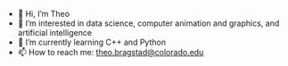 - 👋 Hi, I’m Theo
- 👀 I’m interested in data science, computer animation and graphics, and artificial intelligence 
- 🌱 I’m currently learning C++ and Python
- 📫 How to reach me: theo.bragstad@colorado.edu

<!---
Theobragstad/Theobragstad is a ✨ special ✨ repository because its `README.md` (this file) appears on your GitHub profile.
You can click the Preview link to take a look at your changes.
--->
